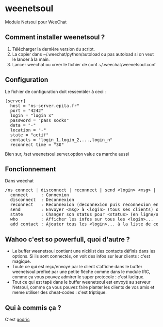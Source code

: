 weenetsoul
========
Module Netsoul pour WeeChat

Comment installer weenetsoul ?
----------------------------
1. Télécharger la dernière version du script.
2. La copier dans ~/.weechat/python/autoload ou pas autoload si on veut le lancer à la main.
3. Lancer weechat ou creer le fichier de conf ~/.weechat/weenetsoul.conf

Configuration
------------------
Le fichier de configuration doit ressembler à ceci :
<pre>
[server]
  host = "ns-server.epita.fr"
  port = "4242"
  login = "login_x"
  password = "pass socks"
  data = "-"
  location = "-"
  state = "actif"
  contacts = "login_1,login_2,...,login_n"
  reconnect_time = "30"
</pre>
Bien sur, /set weenetsoul.server.option value ca marche aussi

Fonctionnement
------------------
Dans weechat
<pre>/ns connect | disconnect | reconnect | send &lt;login&gt; &lt;msg&gt; | state &lt;status&gt; | who &lt;login&gt;... | add_contact &lt;login&gt;...
  connect     : Connexion
  disconnect  : Deconnexion
  reconnect   : Reconnexion (deconnexion puis reconnexion en boucle jusqu'au succes)
  send        : Envoyer &lt;msg&gt; à &lt;login&gt; (tous ses clients) ou à &lt;:fd&gt; (client unique)
  state       : Changer son status pour &lt;status&gt; (en ligne/actif/whatever)
  who         : Afficher les infos sur tous les &lt;login&gt;...
  add_contact : Ajouter tous les &lt;login&gt;... à la liste de contacts
</pre>

Wahoo c'est so powerfull, quoi d'autre ?
------------------

* Le buffer weenetsoul contient une nicklist des contacts définis dans les options. Si ils sont connectés, on voit des infos sur leur clients : c'est magique.
* Toute ce qui est reçu/envoyé par le client s'affiche dans le buffer weenetsoul préfixé par une petite flèche comme dans le module IRC, comme ça vous pouvez admirer le super protocole : c'est ludique.
* Tout ce qui est tapé dans le buffer weenetsoul est envoyé au serveur Netsoul, comme ça vous pouvez faire planter les clients de vos amis et meme utiliser des cheat-codes : c'est triptique.

Qui à commis ça ?
------------
C'est [godric][home]

[home]:http://www.0x3f.fr
